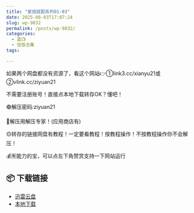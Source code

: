 ```yaml
---
title: "爱炮就配系列01-03"
date: 2025-08-03T17:07:24
slug: wp-9832
permalink: /posts/wp-9832/
categories:
  - 盖📺
  - 恰饭合集
tags:

---
```


如果两个网盘都没有资源了，看这个网站👉①link3.cc/xianyu21或②vlink.cc/ziyuan21

不需要注册账号！直接点本地下载转存OK？懂吧！

🟢解压密码:ziyuan21

🔵解压用解压专家！(应用商店有)

🟡转存的链接网盘有教程！一定要看教程！按教程操作！不按教程操作你不会解压！

💰🈶能力的宝，可以点左下角赞赏支持一下网站运行

## 📦 下载链接
- [迅雷云盘](https://blziyuan21.com/pay-download/9832?key=8c6f682ada&down_id=0)
- [本地下载](https://blziyuan21.com/pay-download/9832?key=8c6f682ada&down_id=1)

